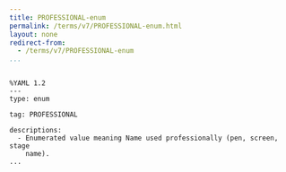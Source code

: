 ```yaml
---
title: PROFESSIONAL-enum
permalink: /terms/v7/PROFESSIONAL-enum.html
layout: none
redirect-from:
  - /terms/v7/PROFESSIONAL-enum
...
```


```

%YAML 1.2
---
type: enum

tag: PROFESSIONAL

descriptions:
  - Enumerated value meaning Name used professionally (pen, screen, stage
    name).
...

```